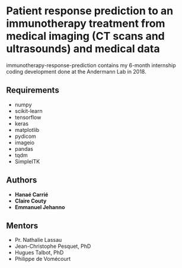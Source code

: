 #  Patient response prediction to an immunotherapy treatment from medical imaging (CT scans and ultrasounds) and medical data

immunotherapy-response-prediction contains my 6-month internship coding development done at the Andermann Lab in 2018.

## Requirements

* numpy
* scikit-learn
* tensorflow
* keras
* matplotlib
* pydicom
* imageio
* pandas
* tqdm
* SimpleITK

## Authors

* **Hanaé Carrié** 
* **Claire Couty**
* **Emmanuel Jehanno**

## Mentors

* Pr. Nathalie Lassau
* Jean-Christophe Pesquet, PhD
* Hugues Talbot, PhD
* Philippe de Vomécourt



